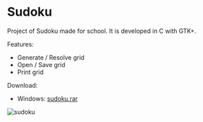 Sudoku
======
Project of Sudoku made for school. It is developed in C with GTK+.

Features:

* Generate / Resolve grid
* Open / Save grid
* Print grid

Download:

* Windows: [sudoku.rar](http://dl.dropbox.com/u/16229033/sudoku.rar)

![sudoku](http://img715.imageshack.us/img715/3478/sudokug.png)